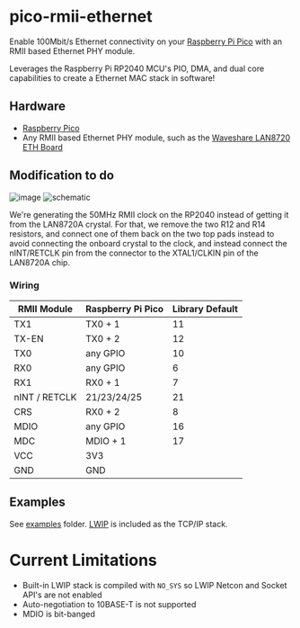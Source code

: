 # pico-rmii-ethernet

Enable 100Mbit/s Ethernet connectivity on your [Raspberry Pi Pico](https://www.raspberrypi.org/products/raspberry-pi-pico/) with an RMII based Ethernet PHY module.

Leverages the Raspberry Pi RP2040 MCU's PIO, DMA, and dual core capabilities to create a Ethernet MAC stack in software!

## Hardware

* [Raspberry Pico](https://www.raspberrypi.org/products/raspberry-pi-pico/)
* Any RMII based Ethernet PHY module, such as the [Waveshare LAN8720 ETH Board](https://www.waveshare.com/lan8720-eth-board.htm)

## Modification to do

![image](https://user-images.githubusercontent.com/159235/147747551-1fca8e2f-e9c8-4833-9947-0a49e2bda6a9.png)
![schematic](https://user-images.githubusercontent.com/159235/147748051-1d8e7100-147f-4f92-9b2f-91e2398c6e03.jpg)


We're generating the 50MHz RMII clock on the RP2040 instead of getting it from the LAN8720A crystal. For that, we remove the two R12 and R14 resistors, and connect one of them back on the two top pads instead to avoid connecting the onboard crystal to the clock, and instead connect the nINT/RETCLK pin from the connector to the XTAL1/CLKIN pin of the LAN8720A chip.

### Wiring

| RMII Module | Raspberry Pi Pico | Library Default |
| ----------- | ----------------- | --------------- |
| TX1 | TX0 + 1 | 11 |
| TX-EN | TX0 + 2 | 12 |
| TX0 | any GPIO | 10 |
| RX0 | any GPIO | 6 |
| RX1 | RX0 + 1 | 7 |
| nINT / RETCLK | 21/23/24/25 | 21 |
| CRS | RX0 + 2 | 8 |
| MDIO | any GPIO | 16 |
| MDC | MDIO + 1 | 17 |
| VCC | 3V3 | |
| GND | GND | |

## Examples

See [examples](examples/) folder. [LWIP](https://www.nongnu.org/lwip/) is included as the TCP/IP stack.

# Current Limitations

* Built-in LWIP stack is compiled with `NO_SYS` so LWIP Netcon and Socket API's are not enabled
* Auto-negotiation to 10BASE-T is not supported
* MDIO is bit-banged